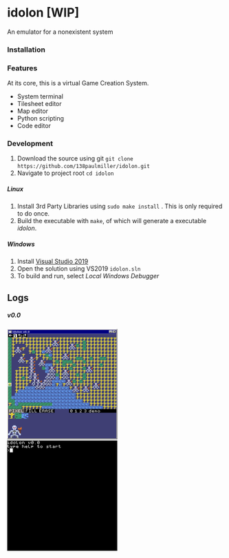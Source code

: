 # idolon [WIP]
An emulator for a nonexistent system  

### Installation

### Features 
At its core, this is a virtual Game Creation System. 
- System terminal
- Tilesheet editor
- Map editor
- Python scripting
- Code editor

### Development
1. Download the source using git
`git clone https://github.com/138paulmiller/idolon.git`
2. Navigate to project root
`cd idolon`

##### Linux
1. Install 3rd Party Libraries using `sudo make install` . This is only required to do once.
2. Build the executable with `make`, of which will generate a executable *idolon*. 

##### Windows
1. Install [Visual Studio 2019](https://visualstudio.microsoft.com/downloads/)
2. Open the solution using VS2019 `idolon.sln`
3. To build and run, select *Local Windows Debugger*

## Logs 

##### v0.0
<img src="./data/screenshots/v0.0_mapeditor.png" width="256" height="256"> <img src="./data/gifs/v0_tileset_edit_demo_0.gif" width="256" height="256">
